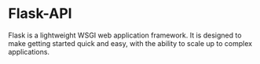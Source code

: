 # Flask-API
Flask is a lightweight WSGI web application framework. It is designed to make getting started quick and easy, with the ability to scale up to complex applications.
